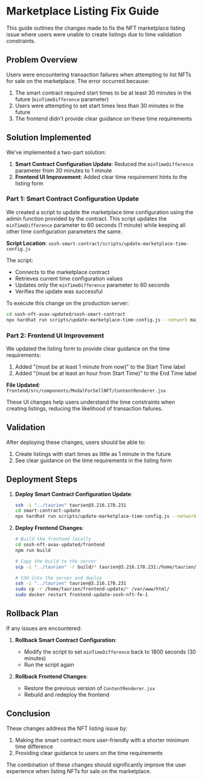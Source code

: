 # Marketplace Listing Fix Guide

This guide outlines the changes made to fix the NFT marketplace listing issue where users were unable to create listings due to time validation constraints.

## Problem Overview

Users were encountering transaction failures when attempting to list NFTs for sale on the marketplace. The error occurred because:

1. The smart contract required start times to be at least 30 minutes in the future (`minTimeDifference` parameter)
2. Users were attempting to set start times less than 30 minutes in the future
3. The frontend didn't provide clear guidance on these time requirements

## Solution Implemented

We've implemented a two-part solution:

1. **Smart Contract Configuration Update**: Reduced the `minTimeDifference` parameter from 30 minutes to 1 minute
2. **Frontend UI Improvement**: Added clear time requirement hints to the listing form

### Part 1: Smart Contract Configuration Update

We created a script to update the marketplace time configuration using the admin function provided by the contract. This script updates the `minTimeDifference` parameter to 60 seconds (1 minute) while keeping all other time configuration parameters the same.

**Script Location**: `sosh-smart-contract/scripts/update-marketplace-time-config.js`

The script:
- Connects to the marketplace contract
- Retrieves current time configuration values
- Updates only the `minTimeDifference` parameter to 60 seconds
- Verifies the update was successful

To execute this change on the production server:

```bash
cd sosh-nft-avax-updated/sosh-smart-contract
npx hardhat run scripts/update-marketplace-time-config.js --network mainnet
```

### Part 2: Frontend UI Improvement

We updated the listing form to provide clear guidance on the time requirements:

1. Added "(must be at least 1 minute from now)" to the Start Time label
2. Added "(must be at least an hour from Start Time)" to the End Time label

**File Updated**: `frontend/src/components/ModalForSellNFT/ContentRenderer.jsx`

These UI changes help users understand the time constraints when creating listings, reducing the likelihood of transaction failures.

## Validation

After deploying these changes, users should be able to:

1. Create listings with start times as little as 1 minute in the future
2. See clear guidance on the time requirements in the listing form

## Deployment Steps

1. **Deploy Smart Contract Configuration Update**:
   ```bash
   ssh -i "../taurien" taurien@3.216.178.231
   cd smart-contract-update
   npx hardhat run scripts/update-marketplace-time-config.js --network mainnet
   ```

2. **Deploy Frontend Changes**:
   ```bash
   # Build the frontend locally
   cd sosh-nft-avax-updated/frontend
   npm run build
   
   # Copy the build to the server
   scp -i "../taurien" -r build/* taurien@3.216.178.231:/home/taurien/frontend-update/
   
   # SSH into the server and deploy
   ssh -i "../taurien" taurien@3.216.178.231
   sudo cp -r /home/taurien/frontend-update/* /var/www/html/
   sudo docker restart frontend-update-sosh-nft-fe-1
   ```

## Rollback Plan

If any issues are encountered:

1. **Rollback Smart Contract Configuration**:
   - Modify the script to set `minTimeDifference` back to 1800 seconds (30 minutes)
   - Run the script again

2. **Rollback Frontend Changes**:
   - Restore the previous version of `ContentRenderer.jsx`
   - Rebuild and redeploy the frontend

## Conclusion

These changes address the NFT listing issue by:
1. Making the smart contract more user-friendly with a shorter minimum time difference
2. Providing clear guidance to users on the time requirements

The combination of these changes should significantly improve the user experience when listing NFTs for sale on the marketplace.
